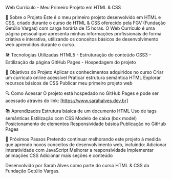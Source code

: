 Web Currículo - Meu Primeiro Projeto em HTML & CSS

📝 Sobre o Projeto
Este é o meu primeiro projeto desenvolvido em HTML e CSS, criado durante o curso de HTML & CSS oferecido pela FGV (Fundação Getúlio Vargas) com carga horária de 15 horas.
O Web Currículo é uma página pessoal que apresenta minhas informações profissionais de forma criativa e interativa, utilizando os conceitos básicos de desenvolvimento web aprendidos durante o curso.

🛠 Tecnologias Utilizadas
HTML5 - Estruturação do conteúdo
CSS3 - Estilização da página
GitHub Pages - Hospedagem do projeto

🎯 Objetivos do Projeto
Aplicar os conhecimentos adquiridos no curso
Criar um currículo online acessível
Praticar estrutura semântica HTML
Explorar recursos básicos de CSS
Publicar meu primeiro projeto web

🔍 Como Acessar
O projeto está hospedado no GitHub Pages e pode ser acessado através do link:
[https://www.sarahalves.dev.br]

📚 Aprendizados
Estrutura básica de um documento HTML
Uso de tags semânticas
Estilização com CSS
Modelo de caixa (box model)
Posicionamento de elementos
Responsividade básica
Publicação no GitHub Pages

📌 Próximos Passos
Pretendo continuar melhorando este projeto à medida que aprendo novos conceitos de desenvolvimento web, incluindo:
Adicionar interatividade com JavaScript
Melhorar a responsividade
Implementar animações CSS
Adicionar mais seções e conteúdo

Desenvolvido por Sarah Alves como parte do curso HTML & CSS da Fundação Getúlio Vargas.
